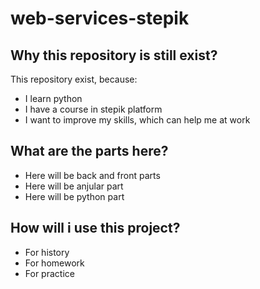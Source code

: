 # web-services-stepik
## Why this repository is still exist?
This repository exist, because:
* I learn python
* I have a course in stepik platform
* I want to improve my skills, which can help me at work
## What are the parts here?
* Here will be back and front parts
* Here will be anjular part
* Here will be python part
## How will i use this project?
* For history
* For homework
* For practice
